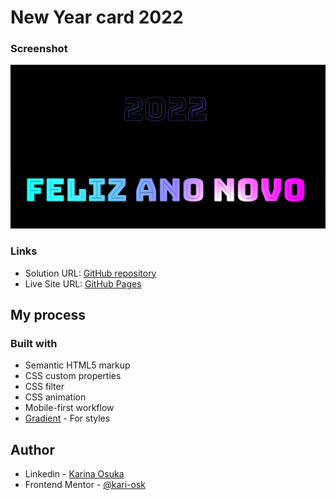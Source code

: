 # New Year card 2022

### Screenshot

![](./screenshot.png)

### Links

- Solution URL: [GitHub repository](https://github.com/kari-osk/new-year-card-2022)
- Live Site URL: [GitHub Pages](https://kari-osk.github.io/new-year-card-2022/)

## My process

### Built with

- Semantic HTML5 markup
- CSS custom properties
- CSS filter 
- CSS animation
- Mobile-first workflow
- [Gradient](http://ourownthing.co.uk/gradpad.html#) - For styles

## Author

- Linkedin - [Karina Osuka](www.linkedin.com/in/karinaosuka)
- Frontend Mentor - [@kari-osk](https://www.frontendmentor.io/profile/kari-osk)

